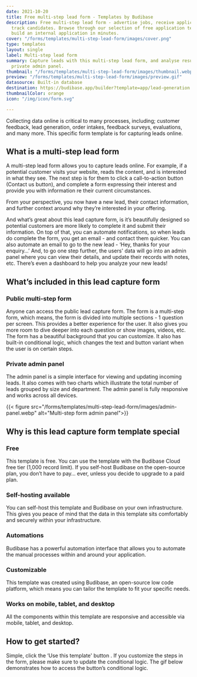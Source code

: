 ```yaml
---
date: 2021-10-20
title: Free multi-step lead form - Templates by Budibase
description: Free multi-step lead form - advertise jobs, receive applications, and
  track candidates. Browse through our selection of free application templates and
  build an internal application in minutes.
cover: "/forms/templates/multi-step-lead-form/images/cover.png"
type: templates
layout: single
label: Multi-step lead form
summary: Capture leads with this multi-step lead form, and analyse results with a
  private admin panel.
thumbnail: "/forms/templates/multi-step-lead-form/images/thumbnail.webp"
preview: "/forms/templates/multi-step-lead-form/images/preview.gif"
datasource: Built-in database
destination: https://budibase.app/builder?template=app/lead-generation
thumbnailColor: orange
icon: "/img/icon/form.svg"

---
```

Collecting data online is critical to many processes, including; customer feedback, lead generation, order intakes, feedback surveys, evaluations, and many more. This specific form template is for capturing leads online.

## What is a multi-step lead form

A multi-step lead form allows you to capture leads online. For example, if a potential customer visits your website, reads the content, and is interested in what they see. The next step is for them to click a call-to-action button (Contact us button), and complete a form expressing their interest and provide you with information re their current circumstances.

From your perspective, you now have a new lead, their contact information, and further context around why they’re interested in your offering.

And what’s great about this lead capture form, is it’s beautifully designed so potential customers are more likely to complete it and submit their information. On top of that, you can automate notifications, so when leads do complete the form, you get an email - and contact them quicker. You can also automate an email to go to the new lead - ‘Hey, thanks for your enquiry…’ And, to go one step further, the users' data will go into an admin panel where you can view their details, and update their records with notes, etc. There’s even a dashboard to help you analyze your new leads!

## What’s included in this lead capture form

### Public multi-step form

Anyone can access the public lead capture form. The form is a multi-step form, which means, the form is divided into multiple sections - 1 question per screen. This provides a better experience for the user. It also gives you more room to dive deeper into each question or show images, videos, etc. The form has a beautiful background that you can customize. It also has built-in conditional logic, which changes the text and button variant when the user is on certain steps.

### Private admin panel

The admin panel is a simple interface for viewing and updating incoming leads. It also comes with two charts which illustrate the total number of leads grouped by size and department. The admin panel is fully responsive and works across all devices.

{{< figure src="/forms/templates/multi-step-lead-form/images/admin-panel.webp" alt="Multi-step form admin panel">}}

## Why is this lead capture form template special

### Free

This template is free. You can use the template with the Budibase Cloud free tier (1,000 record limit). If you self-host Budibase on the open-source plan, you don’t have to pay… ever, unless you decide to upgrade to a paid plan.

### Self-hosting available

You can self-host this template and Budibase on your own infrastructure. This gives you peace of mind that the data in this template sits comfortably and securely within your infrastructure.

### Automations

Budibase has a powerful automation interface that allows you to automate the manual processes within and around your application.

### Customizable

This template was created using Budibase, an open-source low code platform, which means you can tailor the template to fit your specific needs.

### Works on mobile, tablet, and desktop

All the components within this template are responsive and accessible via mobile, tablet, and desktop.

## How to get started?

Simple, click the ‘Use this template' button . If you customize the steps in the form, please make sure to update the conditional logic. The gif below demonstrates how to access the button’s conditional logic.